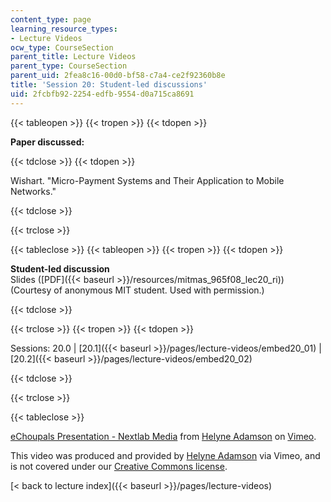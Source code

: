 ```yaml
---
content_type: page
learning_resource_types:
- Lecture Videos
ocw_type: CourseSection
parent_title: Lecture Videos
parent_type: CourseSection
parent_uid: 2fea8c16-00d0-bf58-c7a4-ce2f92360b8e
title: 'Session 20: Student-led discussions'
uid: 2fcbfb92-2254-edfb-9554-d0a715ca8691
---
```


{{< tableopen >}}
{{< tropen >}}
{{< tdopen >}}


**Paper discussed:**


{{< tdclose >}}
{{< tdopen >}}


Wishart. "Micro-Payment Systems and Their Application to Mobile Networks."


{{< tdclose >}}

{{< trclose >}}

{{< tableclose >}}
{{< tableopen >}}
{{< tropen >}}
{{< tdopen >}}


**Student-led discussion**  
Slides ([PDF]({{< baseurl >}}/resources/mitmas_965f08_lec20_ri)) (Courtesy of anonymous MIT student. Used with permission.)


{{< tdclose >}}

{{< trclose >}}
{{< tropen >}}
{{< tdopen >}}


Sessions: 20.0 | [20.1]({{< baseurl >}}/pages/lecture-videos/embed20_01) | [20.2]({{< baseurl >}}/pages/lecture-videos/embed20_02)


{{< tdclose >}}

{{< trclose >}}

{{< tableclose >}}

[eChoupals Presentation - Nextlab Media](https://vimeo.com/2324984) from [Helyne Adamson](https://vimeo.com/2324984) on [Vimeo](https://vimeo.com).

This video was produced and provided by [Helyne Adamson](http://vimeo.com/helyneadamson) via Vimeo, and is not covered under our [Creative Commons license](/terms/#cc).

[\< back to lecture index]({{< baseurl >}}/pages/lecture-videos)
